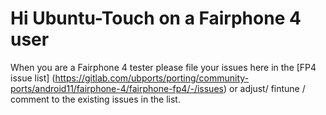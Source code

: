 # Hi Ubuntu-Touch on a Fairphone 4 user 

When you are a Fairphone 4 tester please file your issues here in the [FP4 issue list] (https://gitlab.com/ubports/porting/community-ports/android11/fairphone-4/fairphone-fp4/-/issues) or adjust/ fintune /  comment to the existing issues in the list.
